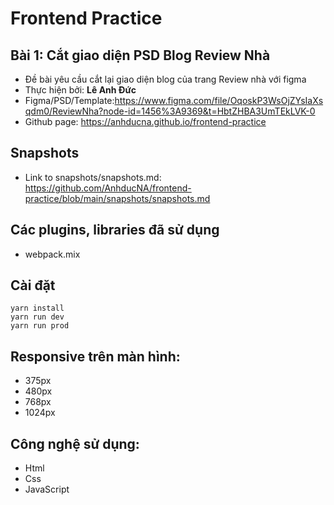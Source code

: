 # Frontend Practice

## Bài 1: Cắt giao diện PSD Blog Review Nhà

- Đề bài yêu cầu cắt lại giao diện blog của trang Review nhà với figma
- Thực hiện bởi: **Lê Anh Đức**
- Figma/PSD/Template:https://www.figma.com/file/OqoskP3WsOjZYsIaXsqdm0/ReviewNha?node-id=1456%3A9369&t=HbtZHBA3UmTEkLVK-0
- Github page: https://anhducna.github.io/frontend-practice

## Snapshots
- Link to snapshots/snapshots.md: https://github.com/AnhducNA/frontend-practice/blob/main/snapshots/snapshots.md

## Các plugins, libraries đã sử dụng
- webpack.mix

## Cài đặt
```
yarn install
yarn run dev
yarn run prod
```
## Responsive trên màn hình:
- 375px
- 480px
- 768px
- 1024px
## Công nghệ sử dụng:
- Html
- Css
- JavaScript